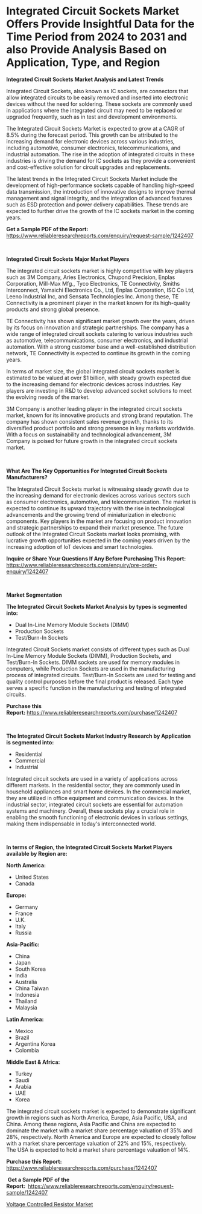 <p><h1>Integrated Circuit Sockets Market Offers Provide Insightful Data for the Time Period from 2024 to 2031 and also Provide Analysis Based on Application, Type, and Region</h1></p><p><strong>Integrated Circuit Sockets Market Analysis and Latest Trends</strong></p>
<p><p>Integrated Circuit Sockets, also known as IC sockets, are connectors that allow integrated circuits to be easily removed and inserted into electronic devices without the need for soldering. These sockets are commonly used in applications where the integrated circuit may need to be replaced or upgraded frequently, such as in test and development environments.</p><p>The Integrated Circuit Sockets Market is expected to grow at a CAGR of 8.5% during the forecast period. This growth can be attributed to the increasing demand for electronic devices across various industries, including automotive, consumer electronics, telecommunications, and industrial automation. The rise in the adoption of integrated circuits in these industries is driving the demand for IC sockets as they provide a convenient and cost-effective solution for circuit upgrades and replacements.</p><p>The latest trends in the Integrated Circuit Sockets Market include the development of high-performance sockets capable of handling high-speed data transmission, the introduction of innovative designs to improve thermal management and signal integrity, and the integration of advanced features such as ESD protection and power delivery capabilities. These trends are expected to further drive the growth of the IC sockets market in the coming years.</p></p>
<p><strong>Get a Sample PDF of the Report:&nbsp;</strong> <a href="https://www.reliableresearchreports.com/enquiry/request-sample/1242407">https://www.reliableresearchreports.com/enquiry/request-sample/1242407</a></p>
<p>&nbsp;</p>
<p><strong>Integrated Circuit Sockets Major Market Players</strong></p>
<p><p>The integrated circuit sockets market is highly competitive with key players such as 3M Company, Aries Electronics, Chupond Precision, Enplas Corporation, Mill-Max Mfg., Tyco Electronics, TE Connectivity, Smiths Interconnect, Yamaichi Electronics Co., Ltd, Enplas Corporation, ISC Co Ltd, Leeno Industrial Inc, and Sensata Technologies Inc. Among these, TE Connectivity is a prominent player in the market known for its high-quality products and strong global presence.</p><p>TE Connectivity has shown significant market growth over the years, driven by its focus on innovation and strategic partnerships. The company has a wide range of integrated circuit sockets catering to various industries such as automotive, telecommunications, consumer electronics, and industrial automation. With a strong customer base and a well-established distribution network, TE Connectivity is expected to continue its growth in the coming years.</p><p>In terms of market size, the global integrated circuit sockets market is estimated to be valued at over $1 billion, with steady growth expected due to the increasing demand for electronic devices across industries. Key players are investing in R&D to develop advanced socket solutions to meet the evolving needs of the market.</p><p>3M Company is another leading player in the integrated circuit sockets market, known for its innovative products and strong brand reputation. The company has shown consistent sales revenue growth, thanks to its diversified product portfolio and strong presence in key markets worldwide. With a focus on sustainability and technological advancement, 3M Company is poised for future growth in the integrated circuit sockets market.</p></p>
<p>&nbsp;</p>
<p><strong>What Are The Key Opportunities For Integrated Circuit Sockets Manufacturers?</strong></p>
<p><p>The Integrated Circuit Sockets market is witnessing steady growth due to the increasing demand for electronic devices across various sectors such as consumer electronics, automotive, and telecommunication. The market is expected to continue its upward trajectory with the rise in technological advancements and the growing trend of miniaturization in electronic components. Key players in the market are focusing on product innovation and strategic partnerships to expand their market presence. The future outlook of the Integrated Circuit Sockets market looks promising, with lucrative growth opportunities expected in the coming years driven by the increasing adoption of IoT devices and smart technologies.</p></p>
<p><strong>Inquire or Share Your Questions If Any Before Purchasing This Report:</strong> <a href="https://www.reliableresearchreports.com/enquiry/pre-order-enquiry/1242407">https://www.reliableresearchreports.com/enquiry/pre-order-enquiry/1242407</a></p>
<p>&nbsp;</p>
<p><strong>Market Segmentation</strong></p>
<p><strong>The Integrated Circuit Sockets Market Analysis by types is segmented into:</strong></p>
<p><ul><li>Dual In-Line Memory Module Sockets (DIMM)</li><li>Production Sockets</li><li>Test/Burn-In Sockets</li></ul></p>
<p><p>Integrated Circuit Sockets market consists of different types such as Dual In-Line Memory Module Sockets (DIMM), Production Sockets, and Test/Burn-In Sockets. DIMM sockets are used for memory modules in computers, while Production Sockets are used in the manufacturing process of integrated circuits. Test/Burn-In Sockets are used for testing and quality control purposes before the final product is released. Each type serves a specific function in the manufacturing and testing of integrated circuits.</p></p>
<p><strong>Purchase this Report:&nbsp;</strong><a href="https://www.reliableresearchreports.com/purchase/1242407">https://www.reliableresearchreports.com/purchase/1242407</a></p>
<p>&nbsp;</p>
<p><strong>The Integrated Circuit Sockets Market Industry Research by Application is segmented into:</strong></p>
<p><ul><li>Residential</li><li>Commercial</li><li>Industrial</li></ul></p>
<p><p>Integrated circuit sockets are used in a variety of applications across different markets. In the residential sector, they are commonly used in household appliances and smart home devices. In the commercial market, they are utilized in office equipment and communication devices. In the industrial sector, integrated circuit sockets are essential for automation systems and machinery. Overall, these sockets play a crucial role in enabling the smooth functioning of electronic devices in various settings, making them indispensable in today's interconnected world.</p></p>
<p>&nbsp;</p>
<p><strong>In terms of Region, the Integrated Circuit Sockets Market Players available by Region are:</strong></p>
<p>
    <p> <strong> North America: </strong>
        <ul>
            <li>United States</li>
            <li>Canada</li>
        </ul>
        </p> 
    <p> <strong> Europe: </strong>
        <ul>
            <li>Germany</li>
            <li>France</li>
            <li>U.K.</li>
            <li>Italy</li>
            <li>Russia</li>
        </ul>
        </p> 
    <p> <strong> Asia-Pacific: </strong>
        <ul>
            <li>China</li>
            <li>Japan</li>
            <li>South Korea</li>
            <li>India</li>
            <li>Australia</li>
            <li>China Taiwan</li>
            <li>Indonesia</li>
            <li>Thailand</li>
            <li>Malaysia</li>
        </ul>
        </p> 
    <p> <strong> Latin America: </strong>
        <ul>
            <li>Mexico</li>
            <li>Brazil</li>
            <li>Argentina Korea</li>
            <li>Colombia</li>
        </ul>
        </p> 
    <p> <strong> Middle East & Africa: </strong>
        <ul>
            <li>Turkey</li>
            <li>Saudi</li>
            <li>Arabia</li>
            <li>UAE</li>
            <li>Korea</li>
        </ul>
    </p>
    </p>
<p><p>The integrated circuit sockets market is expected to demonstrate significant growth in regions such as North America, Europe, Asia Pacific, USA, and China. Among these regions, Asia Pacific and China are expected to dominate the market with a market share percentage valuation of 35% and 28%, respectively. North America and Europe are expected to closely follow with a market share percentage valuation of 22% and 15%, respectively. The USA is expected to hold a market share percentage valuation of 14%.</p></p>
<p><strong>Purchase this Report: </strong><a href="https://www.reliableresearchreports.com/purchase/1242407">https://www.reliableresearchreports.com/purchase/1242407</a></p>
<p>&nbsp;<strong>Get a Sample PDF of the Report:&nbsp;&nbsp;</strong><a href="https://www.reliableresearchreports.com/enquiry/request-sample/1242407">https://www.reliableresearchreports.com/enquiry/request-sample/1242407</a></p>
<p><strong></strong></p>
<p><p><a href="https://github.com/GroverBarry/Market-Research-Report-List-4/blob/main/voltage-controlled-resistor-market.md">Voltage Controlled Resistor Market</a></p></p>